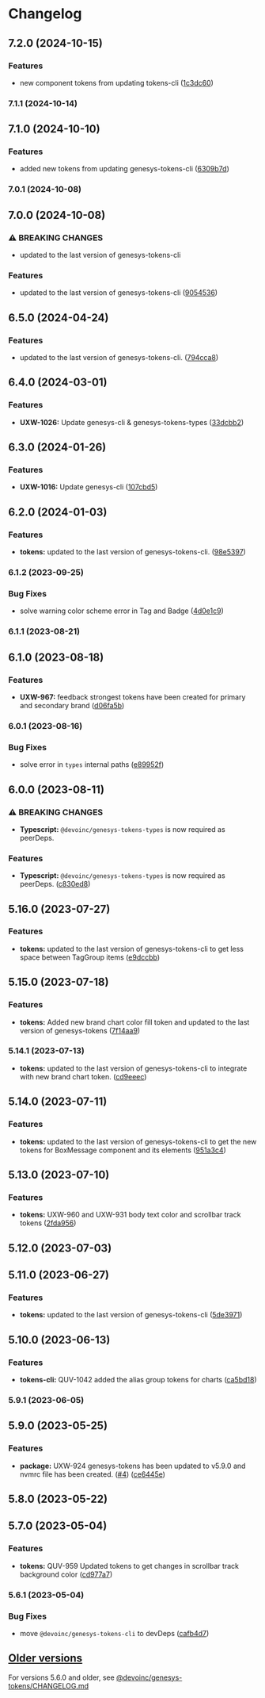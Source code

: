 # Changelog

## 7.2.0 (2024-10-15)


### Features

* new component tokens from updating tokens-cli ([1c3dc60](https://github.com/DevoInc/genesys-brand-devo/commit/1c3dc60bffc64523f05b58ec0180ddb75c957439))

### 7.1.1 (2024-10-14)

## 7.1.0 (2024-10-10)


### Features

* added new tokens from updating genesys-tokens-cli ([6309b7d](https://github.com/DevoInc/genesys-brand-devo/commit/6309b7d98c31341d5283bb67e73ac4471a681a29))

### 7.0.1 (2024-10-08)

## 7.0.0 (2024-10-08)


### ⚠ BREAKING CHANGES

* updated to the last version of genesys-tokens-cli

### Features

* updated to the last version of genesys-tokens-cli ([9054536](https://github.com/DevoInc/genesys-brand-devo/commit/9054536d5e79bf5720ac5212f8d8c34866219d52))

## 6.5.0 (2024-04-24)


### Features

* updated to the last version of genesys-tokens-cli. ([794cca8](https://github.com/DevoInc/genesys-brand-devo/commit/794cca8bf9394cf7c6ca3e09d316f1a802e810ed))

## 6.4.0 (2024-03-01)


### Features

* **UXW-1026:** Update genesys-cli & genesys-tokens-types ([33dcbb2](https://github.com/DevoInc/genesys-brand-devo/commit/33dcbb235b56fabdc2df3c313e043f1fa1beaff8))

## 6.3.0 (2024-01-26)


### Features

* **UXW-1016:** Update genesys-cli ([107cbd5](https://github.com/DevoInc/genesys-brand-devo/commit/107cbd5a9d06433830031ad740fabf5c4f1bde1f))

## 6.2.0 (2024-01-03)


### Features

* **tokens:** updated to the last version of genesys-tokens-cli. ([98e5397](https://github.com/DevoInc/genesys-brand-devo/commit/98e5397d9b12133cebdd3f1ada6a304a1d7328c7))

### 6.1.2 (2023-09-25)


### Bug Fixes

* solve warning color scheme error in Tag and Badge ([4d0e1c9](https://github.com/DevoInc/genesys-brand-devo/commit/4d0e1c91748c14475560d0427073879cffefc799))

### 6.1.1 (2023-08-21)

## 6.1.0 (2023-08-18)


### Features

* **UXW-967:** feedback strongest tokens have been created for primary and secondary brand ([d06fa5b](https://github.com/DevoInc/genesys-brand-devo/commit/d06fa5beb403ae073047887d4c2c5d5d3e861eb0))

### 6.0.1 (2023-08-16)


### Bug Fixes

* solve error in `types` internal paths ([e89952f](https://github.com/DevoInc/genesys-brand-devo/commit/e89952f580a95193d3eb88c11c61642883a16dbc))

## 6.0.0 (2023-08-11)


### ⚠ BREAKING CHANGES

* **Typescript:** `@devoinc/genesys-tokens-types` is now required as peerDeps.

### Features

* **Typescript:** `@devoinc/genesys-tokens-types` is now required as peerDeps. ([c830ed8](https://github.com/DevoInc/genesys-brand-devo/commit/c830ed8f828ba1d89f23fd022f5d68831fb65273))

## 5.16.0 (2023-07-27)


### Features

* **tokens:** updated to the last version of genesys-tokens-cli to get less space between TagGroup items ([e9dccbb](https://github.com/DevoInc/genesys-brand-devo/commit/e9dccbbfb26c953f8cbeb3e8509bda4a33d46779))

## 5.15.0 (2023-07-18)


### Features

* **tokens:** Added new brand chart color fill token and updated to the last version of genesys-tokens ([7f14aa9](https://github.com/DevoInc/genesys-brand-devo/commit/7f14aa9eaae71c07556b013be5dcb3a549e22858))

### 5.14.1 (2023-07-13)

* **tokens:** updated to the last version of genesys-tokens-cli to integrate with new brand chart token. ([cd9eeec](https://github.com/DevoInc/genesys-brand-devo/commit/cd9eeec42117aa0ec265d00e458007b4a73dfe6a))

## 5.14.0 (2023-07-11)


### Features

* **tokens:** updated to the last version of genesys-tokens-cli to get the new tokens for BoxMessage component and its elements ([951a3c4](https://github.com/DevoInc/genesys-brand-devo/commit/951a3c4345261a5aa0b33923661f18aec58fc4e5))

## 5.13.0 (2023-07-10)


### Features

* **tokens:** UXW-960 and UXW-931 body text color and scrollbar track tokens ([2fda956](https://github.com/DevoInc/genesys-brand-devo/commit/2fda9567d0ab0be6f43dda618d072ed3beec1184))

## 5.12.0 (2023-07-03)

## 5.11.0 (2023-06-27)


### Features

* **tokens:** updated to the last version of genesys-tokens-cli ([5de3971](https://github.com/DevoInc/genesys-brand-devo/commit/5de39710cf30ca5140b146d1119ca9834713b785))

## 5.10.0 (2023-06-13)


### Features

* **tokens-cli:** QUV-1042 added the alias group tokens for charts ([ca5bd18](https://github.com/DevoInc/genesys-brand-devo/commit/ca5bd18ca6932aa93e914dec688d64c7325f4e38))

### 5.9.1 (2023-06-05)

## 5.9.0 (2023-05-25)


### Features

* **package:** UXW-924 genesys-tokens has been updated to v5.9.0 and nvmrc file has been created. ([#4](https://github.com/DevoInc/genesys-brand-devo/issues/4)) ([ce6445e](https://github.com/DevoInc/genesys-brand-devo/commit/ce6445eaca4e374540010bdb3cb03f35446b7632))

## 5.8.0 (2023-05-22)

## 5.7.0 (2023-05-04)


### Features

* **tokens:** QUV-959 Updated tokens to get changes in scrollbar track background color ([cd977a7](https://github.com/DevoInc/genesys-brand-devo/commit/cd977a716c78c7f5429d547fb30ef5063e860c29))

### 5.6.1 (2023-05-04)


### Bug Fixes

* move `@devoinc/genesys-tokens-cli` to devDeps ([cafb4d7](https://github.com/DevoInc/genesys-brand-devo/commit/cafb4d70473df2caa7ac0b81790ebfc8cfe9604b))

## [Older versions](https://github.com/DevoInc/genesys-tokens/compare/v1.0.1...v5.5.0)

For versions 5.6.0 and older, see [@devoinc/genesys-tokens/CHANGELOG.md](https://github.com/DevoInc/genesys-tokens/blob/master/CHANGELOG.md)